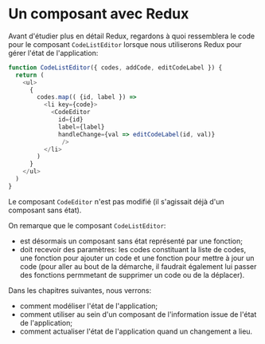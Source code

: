 # Un composant avec Redux

Avant d'étudier plus en détail Redux, regardons à quoi ressemblera le code pour le composant `CodeListEditor` lorsque nous utiliserons Redux pour gérer l'état de l'application:

```javascript
function CodeListEditor({ codes, addCode, editCodeLabel }) {
  return (
    <ul>
      { 
        codes.map(( {id, label }) => 
          <li key={code}>
            <CodeEditor
              id={id}
              label={label}
              handleChange={val => editCodeLabel(id, val)}
               />
          </li>
        )
      }
    </ul>
  )
}
```

Le composant `CodeEditor` n'est pas modifié (il s'agissait déjà d'un composant sans état).

On remarque que le composant `CodeListEditor`:
- est désormais un composant sans état représenté par une fonction;
- doit recevoir des paramètres: les codes constituant la liste de codes, une fonction pour ajouter un code et une fonction pour mettre à jour un code (pour aller au bout de la démarche, il faudrait également lui passer des fonctions permmetant de supprimer un code ou de la déplacer).

Dans les chapitres suivantes, nous verrons:
- comment modéliser l'état de l'application;
- comment utiliser au sein d'un composant de l'information issue de l'état de l'application;
- comment actualiser l'état de l'application quand un changement a lieu.